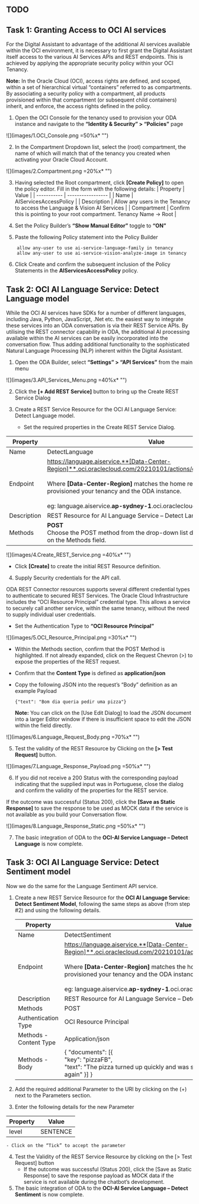 ## TODO
## Task 1: Granting Access to OCI AI services
For the Digital Assistant to advantage of the additional AI services available within the OCI environment, it is necessary to first grant the Digital Assistant itself access to the various AI Services APIs and REST endpoints.  This is achieved by applying the appropriate security policy within your OCI Tenancy.

**Note:** In the Oracle Cloud (OCI), access rights are defined, and scoped, within a set of hierarchical virtual “containers” referred to as compartments.  By associating a security policy with a compartment, all products provisioned within that compartment (or subsequent child containers) inherit, and enforce, the access rights defined in the policy.

1. Open the OCI Console for the tenancy used to provision your ODA instance and navigate to the **“Identity & Security” > “Policies”** page

![](images/1.OCI_Console.png =50%x*  "")  

	
	
2. In the Compartment Dropdown list, select the (root) compartment, the name of which will match that of the tenancy you created when activating your Oracle Cloud Account.

![](images/2.Compartment.png =20%x*  "")  

	
3. Having selected the Root compartment, click **[Create Policy]** to open the policy editor.  Fill in the form with the following details:
  | Property | Value |
 | ----------- | ----------------- |
 | Name | AIServicesAccessPolicy |
 | Description | Allow any users in the Tenancy to access the Language & Vision AI Services |
 | Compartment | Confirm this is pointing to your root compartment.  Tenancy Name -> Root |
	
4. Set the Policy Builder’s **“Show Manual Editor”** toggle to **“ON”**

5. Paste the following Policy statement into the Policy Builder

```
    allow any-user to use ai-service-language-family in tenancy
    allow any-user to use ai-service-vision-analyze-image in tenancy
``` 

6. Click Create and confirm the subsequent inclusion of the Policy Statements in the **AIServicesAccessPolicy** policy.

<!-- 
====================================================================
= Creating ODA REST Resources for the OCI AI Services              =
====================================================================
-->



## Task 2: OCI AI Language Service: Detect Language model

While the OCI AI services have SDKs for a number of different languages, including Java, Python, JavaScript, .Net etc. the easiest way to integrate these services into an ODA conversation is via their REST Service APIs.    By utilising the REST connector capability in ODA, the additional AI processing available within the AI services can be easily incorporated into the conversation flow. Thus adding additional functionality to the sophisticated Natural Language Processing (NLP) inherent within the Digital Assistant.

1. Open the ODA Builder, select **“Settings” > “API Services”** from the main menu

		
![](images/3.API_Services_Menu.png =40%x*  "") 


	
2. Click the **[+ Add REST Service]** button to bring up the Create REST Service Dialog

	
3. Create a REST Service Resource for the OCI AI Language Service: Detect Language model.

   -  Set the required properties in the Create REST Service Dialog.

 | Property | Value |
 | ----------- | ----------------- |
 | Name | DetectLanguage |
 | Endpoint | https://language.aiservice.**[Data-Center-Region]**.oci.oraclecloud.com/20210101/actions/detectDominantLanguage. <br><br> Where **[Data-Center-Region]** matches the home region to which you have provisioned your tenancy and the ODA instance. <br><br> eg: language.aiservice.**ap-sydney-1**.oci.oraclecloud.com  |
 | Description | REST Resource for AI Language Service – Detect Language |
 | Methods | **POST** <br> Choose the POST method from the drop-down list displayed when you click on the Methods field. |


![](images/4.Create_REST_Service.png =40%x*  "") 


- Click **[Create]** to create the initial REST Resource definition.

	


4. Supply Security credentials for the API call.

ODA REST Connector resources supports several different credential types to authenticate to secured REST Services.  The Oracle Cloud Infrastructure includes the “OCI Resource Principal” credential type.  This allows a service to securely call another service, within the same tenancy, without the need to supply individual user credentials.
	
- Set the Authentication Type to **“OCI Resource Principal”**

		
![](images/5.OCI_Resource_Principal.png =30%x*  "") 

		
- Within the Methods section, confirm that the POST Method is highlighted.  If not already expanded, click on the Request Chevron (>) to expose the properties of the REST request.
		
- Confirm that the **Content Type** is defined as **application/json**

		
- Copy the following JSON into the request’s “Body” definition as an example Payload

	```
    {"text": "Bom dia queria pedir uma pizza"}
    ```
	
    **Note:** You can click on the [Use Edit Dialog] to load the JSON document into a larger Editor window if there is insufficient space to edit the JSON within the field directly.
	
![](images/6.Language_Request_Body.png =70%x*  "") 

		
   
5. Test the validity of the REST Resource by Clicking on the **[> Test Request]** button.

![](images/7.Language_Response_Payload.png =50%x*  "") 

  
6. If you did not receive a 200 Status with the corresponding payload indicating that the supplied input was in Portuguese, close the dialog and confirm the validity of the properties for the REST service.


If the outcome was successful (Status 200), click the **[Save as Static Response]** to save the response to be used as MOCK data if the service is not available as you build your Conversation flow.


 ![](images/8.Language_Response_Static.png =50%x*  "") 
		
  		
 		
7. The basic integration of ODA to the **OCI-AI Service Language – Detect Language** is now complete.


## Task 3: OCI AI Language Service: Detect Sentiment model

Now we do the same for the Language Sentiment API service.

1. Create a new REST Service Resource for the **OCI AI Language Service: Detect Sentiment Model**, following the same steps as above (from step #2) and using the following details.

   | Property | Value |
   | ----------- | ----------------- |
   | Name | DetectSentiment |
   | Endpoint | https://language.aiservice.**[Data-Center-Region]**.oci.oraclecloud.com/20210101/actions/batchDetectLanguageSentiments <br> <br> Where **[Data-Center-Region]** matches the home region to which you have provisioned your tenancy and the ODA instance. <br><br> eg: language.aiservice.**ap-sydney-1**.oci.oraclecloud.com |
   | Description | REST Resource for AI Language Service – Detect Sentiment |
   | Methods | POST |
   | Authentication Type | OCI Resource Principal |
   | Methods - Content Type | Application/json |
   | Methods - Body | { "documents": [{ <br>"key":  "pizzaFB",<br> "text": "The pizza turned up quickly and was still piping hot.  It tasted great! I’ll order again"  }] } |


2. Add the required additional Parameter to the URI by clicking on the (+) next to the Parameters section.
3. Enter the following details for the new Parameter

 | Property | Value |
 | ----------- | ----------------- |
 | level | SENTENCE | Query |




    - Click on the “Tick” to accept the parameter

4. Test the Validity of the REST Service Resource by clicking on the [> Test Request] button
    - If the outcome was successful (Status 200), click the [Save as Static Response] to save the response payload as MOCK data if the service is not available during the chatbot’s development.
5. The basic integration of ODA to the **OCI-AI Service Language – Detect Sentiment** is now complete.
